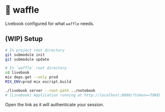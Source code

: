 # 🧇 waffle

Livebook configured for what `waffle` needs.

## (WIP) Setup

```bash
# In project root directory
git submodule init
git submodule update

# In `waffle` root directory
cd livebook
mix deps.get --only prod
MIX_ENV=prod mix escript.build

./livebook server --root-path ../notebook
# [Livebook] Application running at http://localhost:8080/?token=<TOKEN>
```

Open the link as it will authenticate your session.